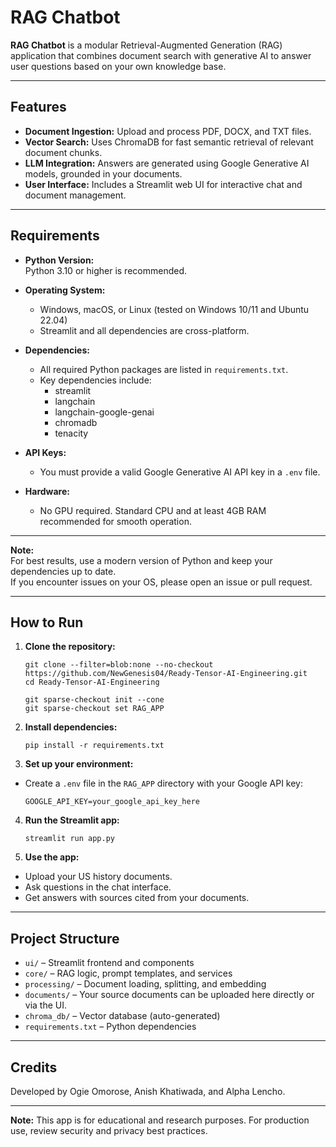 # RAG Chatbot

**RAG Chatbot** is a modular Retrieval-Augmented Generation (RAG) application that combines document search with generative AI to answer user questions based on your own knowledge base. 

---

## Features

- **Document Ingestion:** Upload and process PDF, DOCX, and TXT files.
- **Vector Search:** Uses ChromaDB for fast semantic retrieval of relevant document chunks.
- **LLM Integration:** Answers are generated using Google Generative AI models, grounded in your documents.
- **User Interface:** Includes a Streamlit web UI for interactive chat and document management.

---

## Requirements

- **Python Version:**  
  Python 3.10 or higher is recommended.

- **Operating System:**  
  - Windows, macOS, or Linux (tested on Windows 10/11 and Ubuntu 22.04)
  - Streamlit and all dependencies are cross-platform.

- **Dependencies:**  
  - All required Python packages are listed in `requirements.txt`.  
  - Key dependencies include:
    - streamlit
    - langchain
    - langchain-google-genai
    - chromadb
    - tenacity

- **API Keys:**  
  - You must provide a valid Google Generative AI API key in a `.env` file.

- **Hardware:**  
  - No GPU required. Standard CPU and at least 4GB RAM recommended for smooth operation.

---

**Note:**  
For best results, use a modern version of Python and keep your dependencies up to date.  
If you encounter issues on your OS, please open an issue or pull request.

---

## How to Run
1. **Clone the repository:**
    ```
    git clone --filter=blob:none --no-checkout https://github.com/NewGenesis04/Ready-Tensor-AI-Engineering.git
    cd Ready-Tensor-AI-Engineering

    git sparse-checkout init --cone
    git sparse-checkout set RAG_APP
    ```


2. **Install dependencies:**
    ```
    pip install -r requirements.txt
    ```

3. **Set up your environment:**
- Create a `.env` file in the `RAG_APP` directory with your Google API key:
    ```
    GOOGLE_API_KEY=your_google_api_key_here
    ```
4. **Run the Streamlit app:**
    ```
    streamlit run app.py
    ```
5. **Use the app:**
- Upload your US history documents.
- Ask questions in the chat interface.
- Get answers with sources cited from your documents.

---

## Project Structure

- `ui/` – Streamlit frontend and components
- `core/` – RAG logic, prompt templates, and services
- `processing/` – Document loading, splitting, and embedding
- `documents/` – Your source documents can be uploaded here directly or via the UI.
- `chroma_db/` – Vector database (auto-generated)
- `requirements.txt` – Python dependencies

---

## Credits

Developed by Ogie Omorose, Anish Khatiwada, and Alpha Lencho.

---

**Note:** This app is for educational and research purposes. For production use, review security and privacy best practices.